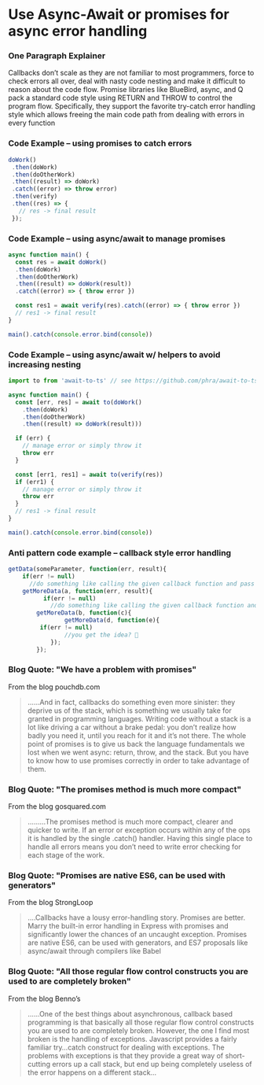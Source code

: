# Use Async-Await or promises for async error handling


### One Paragraph Explainer

Callbacks don’t scale as they are not familiar to most programmers, force to check errors all over, deal with nasty code nesting and make it difficult to reason about the code flow. Promise libraries like BlueBird, async, and Q pack a standard code style using RETURN and THROW to control the program flow. Specifically, they support the favorite try-catch error handling style which allows freeing the main code path from dealing with errors in every function


### Code Example – using promises to catch errors


```javascript
doWork()
 .then(doWork)
 .then(doOtherWork)
 .then((result) => doWork)
 .catch((error) => throw error)
 .then(verify)
 .then((res) => {
   // res -> final result
 });
```

### Code Example – using async/await to manage promises


```javascript
async function main() {
  const res = await doWork()
  .then(doWork)
  .then(doOtherWork)
  .then((result) => doWork(result))
  .catch((error) => { throw error })

  const res1 = await verify(res).catch((error) => { throw error })
  // res1 -> final result
}

main().catch(console.error.bind(console))
```

### Code Example – using async/await w/ helpers to avoid increasing nesting


```javascript
import to from 'await-to-ts' // see https://github.com/phra/await-to-ts

async function main() {
  const [err, res] = await to(doWork()
    .then(doWork)
    .then(doOtherWork)
    .then((result) => doWork(result)))

  if (err) {
    // manage error or simply throw it
    throw err
  }

  const [err1, res1] = await to(verify(res))
  if (err1) {
    // manage error or simply throw it
    throw err
  }
  // res1 -> final result
}

main().catch(console.error.bind(console))
```

### Anti pattern code example – callback style error handling

```javascript
getData(someParameter, function(err, result){
    if(err != null)
      //do something like calling the given callback function and pass the error
    getMoreData(a, function(err, result){
          if(err != null)
            //do something like calling the given callback function and pass the error
        getMoreData(b, function(c){ 
                getMoreData(d, function(e){ 
		 if(err != null)
            	//you get the idea? 
            });
        });
```

### Blog Quote: "We have a problem with promises"
 From the blog pouchdb.com
 
 > ……And in fact, callbacks do something even more sinister: they deprive us of the stack, which is something we usually take for granted in programming languages. Writing code without a stack is a lot like driving a car without a brake pedal: you don’t realize how badly you need it, until you reach for it and it’s not there. The whole point of promises is to give us back the language fundamentals we lost when we went async: return, throw, and the stack. But you have to know how to use promises correctly in order to take advantage of them.

### Blog Quote: "The promises method is much more compact"
 From the blog gosquared.com
 
 > ………The promises method is much more compact, clearer and quicker to write. If an error or exception occurs within any of the ops it is handled by the single .catch() handler. Having this single place to handle all errors means you don’t need to write error checking for each stage of the work.

### Blog Quote: "Promises are native ES6, can be used with generators"
 From the blog StrongLoop
 
 > ….Callbacks have a lousy error-handling story. Promises are better. Marry the built-in error handling in Express with promises and significantly lower the chances of an uncaught exception. Promises are native ES6, can be used with generators, and ES7 proposals like async/await through compilers like Babel

### Blog Quote: "All those regular flow control constructs you are used to are completely broken"
From the blog Benno’s
 
 > ……One of the best things about asynchronous, callback based programming is that basically all those regular flow control constructs you are used to are completely broken. However, the one I find most broken is the handling of exceptions. Javascript provides a fairly familiar try…catch construct for dealing with exceptions. The problems with exceptions is that they provide a great way of short-cutting errors up a call stack, but end up being completely useless of the error happens on a different stack…
